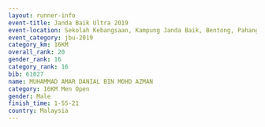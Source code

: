 ```yaml
---
layout: runner-info 
event-title: Janda Baik Ultra 2019
event-location: Sekolah Kebangsaan, Kampung Janda Baik, Bentong, Pahang, Malaysia
event_category: jbu-2019 
category_km: 16KM  
overall_rank: 20
gender_rank: 16
category_rank: 16
bib: 61027
name: MUHAMMAD AMAR DANIAL BIN MOHD AZMAN
category: 16KM Men Open
gender: Male
finish_time: 1-55-21
country: Malaysia
---
```

